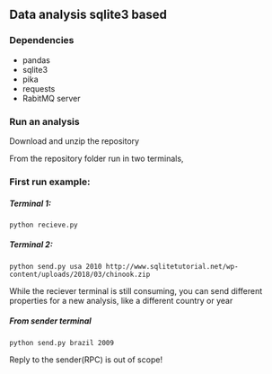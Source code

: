 ## Data analysis sqlite3 based

### Dependencies
* pandas
* sqlite3
* pika
* requests
* RabitMQ server

### Run an analysis
Download and unzip the repository

From the repository folder run in two terminals,

### First run example: 

##### Terminal 1:
```
python recieve.py
```
##### Terminal 2:
```
python send.py usa 2010 http://www.sqlitetutorial.net/wp-content/uploads/2018/03/chinook.zip
```
While the reciever terminal is still consuming, you can send different properties for a new analysis, like a different country or year
##### From sender terminal
```
python send.py brazil 2009
```

Reply to the sender(RPC) is out of scope!
